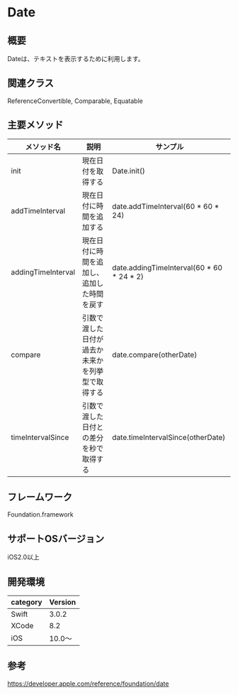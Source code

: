 # Date

## 概要
Dateは、テキストを表示するために利用します。


## 関連クラス
ReferenceConvertible, Comparable, Equatable

## 主要メソッド

|メソッド名|説明|サンプル|
|---|---|---|
|init | 現在日付を取得する | Date.init()|
|addTimeInterval | 現在日付に時間を追加する | date.addTimeInterval(60 * 60 * 24)|
|addingTimeInterval | 現在日付に時間を追加し、追加した時間を戻す | date.addingTimeInterval(60 * 60 * 24 * 2) |
|compare | 引数で渡した日付が過去か未来かを列挙型で取得する | date.compare(otherDate) |
|timeIntervalSince | 引数で渡した日付との差分を秒で取得する | date.timeIntervalSince(otherDate) |

## フレームワーク
Foundation.framework

## サポートOSバージョン
iOS2.0以上

## 開発環境
|category | Version| 
|---|---|
| Swift | 3.0.2 |
| XCode | 8.2 |
| iOS | 10.0〜 |

## 参考
https://developer.apple.com/reference/foundation/date
